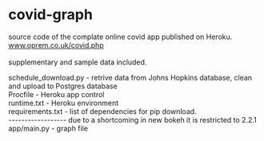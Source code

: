 # covid-graph
source code of the complate online covid app published on Heroku.<br>
www.oprem.co.uk/covid.php<br>
<br>
supplementary and sample data included.<br>

schedule_download.py - retrive data from Johns Hopkins database, clean and upload to Postgres database<br>
Procfile - Heroku app control<br>
runtime.txt - Heroku environment <br>
requirements.txt - list of dependencies for pip download. <br>
------------------ due to a shortcoming in new bokeh it is restricted to 2.2.1<br>
app/main.py - graph file
                      
                 
